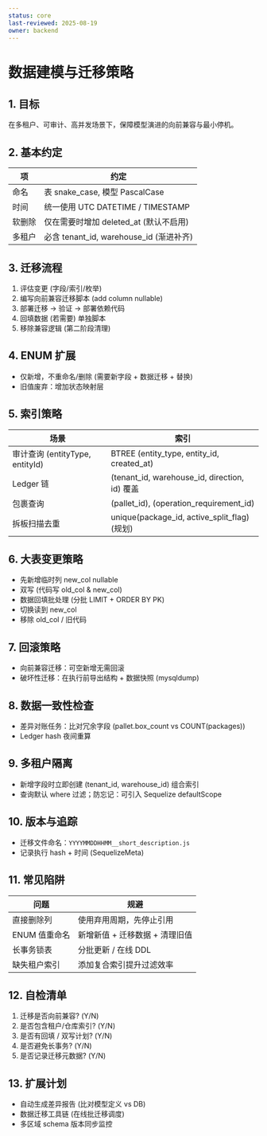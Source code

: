 ```yaml
---
status: core
last-reviewed: 2025-08-19
owner: backend
---
```


# 数据建模与迁移策略

## 1. 目标

在多租户、可审计、高并发场景下，保障模型演进的向前兼容与最小停机。

## 2. 基本约定

| 项     | 约定                                    |
| ------ | --------------------------------------- |
| 命名   | 表 snake_case, 模型 PascalCase          |
| 时间   | 统一使用 UTC DATETIME / TIMESTAMP       |
| 软删除 | 仅在需要时增加 deleted_at (默认不启用)  |
| 多租户 | 必含 tenant_id, warehouse_id (渐进补齐) |

## 3. 迁移流程

1. 评估变更 (字段/索引/枚举)
2. 编写向前兼容迁移脚本 (add column nullable)
3. 部署迁移 → 验证 → 部署依赖代码
4. 回填数据 (若需要) 单独脚本
5. 移除兼容逻辑 (第二阶段清理)

## 4. ENUM 扩展

- 仅新增，不重命名/删除 (需要新字段 + 数据迁移 + 替换)
- 旧值废弃：增加状态映射层

## 5. 索引策略

| 场景                            | 索引                                          |
| ------------------------------- | --------------------------------------------- |
| 审计查询 (entityType, entityId) | BTREE (entity_type, entity_id, created_at)    |
| Ledger 链                       | (tenant_id, warehouse_id, direction, id) 覆盖 |
| 包裹查询                        | (pallet_id), (operation_requirement_id)       |
| 拆板扫描去重                    | unique(package_id, active_split_flag) (规划)  |

## 6. 大表变更策略

- 先新增临时列 new_col nullable
- 双写 (代码写 old_col & new_col)
- 数据回填批处理 (分批 LIMIT + ORDER BY PK)
- 切换读到 new_col
- 移除 old_col / 旧代码

## 7. 回滚策略

- 向前兼容迁移：可空新增无需回滚
- 破坏性迁移：在执行前导出结构 + 数据快照 (mysqldump)

## 8. 数据一致性检查

- 差异对账任务：比对冗余字段 (pallet.box_count vs COUNT(packages))
- Ledger hash 夜间重算

## 9. 多租户隔离

- 新增字段时立即创建 (tenant_id, warehouse_id) 组合索引
- 查询默认 where 过滤；防忘记：可引入 Sequelize defaultScope

## 10. 版本与追踪

- 迁移文件命名：`YYYYMMDDHHMM__short_description.js`
- 记录执行 hash + 时间 (SequelizeMeta)

## 11. 常见陷阱

| 问题          | 规避                           |
| ------------- | ------------------------------ |
| 直接删除列    | 使用弃用周期，先停止引用       |
| ENUM 值重命名 | 新增新值 + 迁移数据 + 清理旧值 |
| 长事务锁表    | 分批更新 / 在线 DDL            |
| 缺失租户索引  | 添加复合索引提升过滤效率       |

## 12. 自检清单

1. 迁移是否向前兼容? (Y/N)
2. 是否包含租户/仓库索引? (Y/N)
3. 是否有回填 / 双写计划? (Y/N)
4. 是否避免长事务? (Y/N)
5. 是否记录迁移元数据? (Y/N)

## 13. 扩展计划

- 自动生成差异报告 (比对模型定义 vs DB)
- 数据迁移工具链 (在线批迁移调度)
- 多区域 schema 版本同步监控
